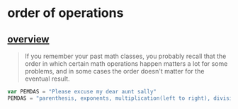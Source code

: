 # order of operations

## [overview](https://login.codingdojo.com/m/667/15299/111622)

>If you remember your past math classes, you probably recall that the order in which certain math operations happen matters a lot for some problems, and in some cases the order doesn't matter for the eventual result.

```js
var PEMDAS = "Please excuse my dear aunt sally"
PEMDAS = "parenthesis, exponents, multiplication(left to right), division(left to right), addition(left to right), and subtraction(left to right)"
```